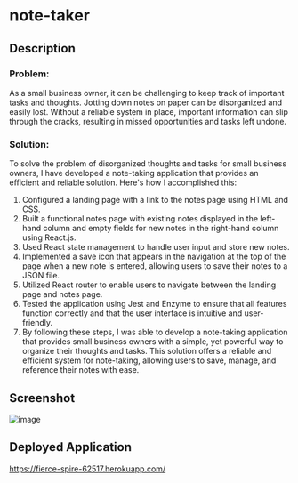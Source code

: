 # note-taker

## Description

### Problem: 

As a small business owner, it can be challenging to keep track of important tasks and thoughts. Jotting down notes on paper can be disorganized and easily lost. Without a reliable system in place, important information can slip through the cracks, resulting in missed opportunities and tasks left undone.

### Solution:

To solve the problem of disorganized thoughts and tasks for small business owners, I have developed a note-taking application that provides an efficient and reliable solution. Here's how I accomplished this:

1. Configured a landing page with a link to the notes page using HTML and CSS.
2. Built a functional notes page with existing notes displayed in the left-hand column and empty fields for new notes in the right-hand column using React.js.
3. Used React state management to handle user input and store new notes.
4. Implemented a save icon that appears in the navigation at the top of the page when a new note is entered, allowing users to save their notes to a JSON file.
5. Utilized React router to enable users to navigate between the landing page and notes page.
6. Tested the application using Jest and Enzyme to ensure that all features function correctly and that the user interface is intuitive and user-friendly.
7. By following these steps, I was able to develop a note-taking application that provides small business owners with a simple, yet powerful way to organize their thoughts and tasks. This solution offers a reliable and efficient system for note-taking, allowing users to save, manage, and reference their notes with ease. 

## Screenshot

![image](https://user-images.githubusercontent.com/112663656/213598624-317a7008-d823-46bf-8bc4-dea7bc5be096.png)

## Deployed Application

https://fierce-spire-62517.herokuapp.com/ 
